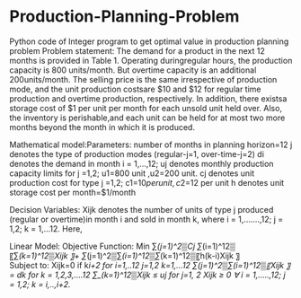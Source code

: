 # Production-Planning-Problem
Python code of Integer program to get optimal value in production planning problem
Problem statement: The demand for a product in the next 12 months is provided in Table 1.  Operating duringregular  hours,  the  production  capacity  is  800  units/month.   But  overtime  capacity  is  an  additional  200units/month. The selling price is the same irrespective of production mode, and the unit production costsare $10 and $12 for regular time production and overtime production, respectively. In addition, there existsa storage cost of $1 per unit per month for each unsold unit held over.  Also, the inventory is perishable,and each unit can be held for at most two more months beyond the month in which it is produced.




Mathematical model:Parameters:
number of months in planning horizon=12
j denotes the type of production modes (regular-j=1, over-time-j=2)
di denotes the demand in month i = 1,…,12; 
uj denotes monthly production capacity limits for j =1,2; u1=800 unit ,u2=200 unit.
cj denotes unit production cost for type j =1,2; c1=$10 per unit,c2=$12 per unit
h denotes unit storage cost per month=$1/month

Decision Variables:
Xijk denotes the number of units of type j produced (regular or overtime)in month i and sold in month k, where i = 1,…….,12; j = 1,2; k = 1,…12. Here,

Linear Model:
Objective Function:
Min      ∑_(j=1)^2▒Cj ∑_(i=1)^12▒〖∑_(k=1)^12▒Xijk    〗+ ∑_(j=1)^2▒∑_(i=1)^12▒∑_(k=1)^12▒〖h(k-i)Xijk 〗   
Subject to:
Xijk=0 if k<i or k>i+2 for i=1,..12  j=1,2    k=1,…12
∑_(j=1)^2▒∑_(i=1)^12▒〖Xijk 〗 = dk    for  k = 1,2,3,….12
∑_(k=1)^12▒Xijk ≤ uj for  j=1, 2
Xijk ≥ 0  ∀   i = 1,…..,12; j = 1,2; k = i,..,i+2.
